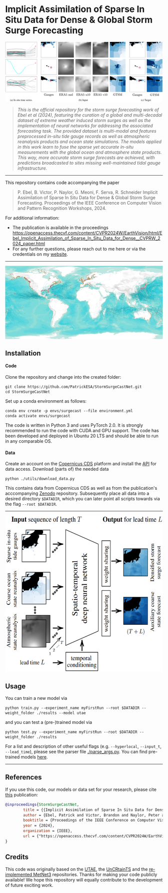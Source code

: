 # Implicit Assimilation of Sparse In Situ Data for Dense & Global Storm Surge Forecasting

![banner](assets/samples.png)
>
> _This is the official repository for the storm surge forecasting work of Ebel et al (2024), featuring the curation of a global and multi-decadal dataset of extreme weather induced storm surges as well as the implementation of neural networks for addressing the associated forecasting task. The provided dataset is multi-modal and features preprocessed in-situ tide gauge records as well as atmospheric reanalysis products and ocean state simulations. 
> The models applied in this work learn to fuse the sparse yet accurate in-situ measurements with the global ocean and atmosphere state products. This way, more accurate storm surge forecasts are achieved, with predictions broadcasted to sites missing well-maintained tidal gauge infrastructure._
---
This repository contains code accompanying the paper
> P. Ebel, B. Victor, P. Naylor, G. Meoni, F. Serva, R. Schneider Implicit Assimilation of Sparse In Situ Data for Dense & Global Storm Surge Forecasting. Proceedings of the IEEE Conference on Computer Vision and Pattern Recognition Workshops, 2024.

For additional information:

* The publication is available in the proceedings https://openaccess.thecvf.com/content/CVPR2024W/EarthVision/html/Ebel_Implicit_Assimilation_of_Sparse_In_Situ_Data_for_Dense__CVPRW_2024_paper.html
* For any further questions, please reach out to me here or via the credentials on my [website](https://pwjebel.com).
---

![Image](assets/map.jpg)

## Installation

#### Code

Clone the repository and change into the created folder:
```
git clone https://github.com/PatrickESA/StormSurgeCastNet.git
cd StormSurgeCastNet
```

Set up a conda environment as follows:	
```
conda env create -p envs/surgecast --file environment.yml 
conda activate envs/surgecast
 ```

The code is written in Python 3 and uses PyTorch 2.0. It is strongly recommended to run the code with CUDA and GPU support. The code has been developed and deployed in Ubuntu 20 LTS and should be able to run in any comparable OS.

#### Data

Create an account on the [Copernicus CDS](https://cds.climate.copernicus.eu/#!/home) platform and install the [API](https://cds.climate.copernicus.eu/api-how-to) for data access. Download (parts of) the needed data
```
python ./utils/download_data.py
 ```
This contains data from Copernicus CDS as well as from the publication's acccompanying [Zenodo](https://zenodo.org/records/11846592) repository. Subsequently place all data into a desired directory `$DATADIR`, which you can later point all scripts towards via the flag `--root $DATADIR`.

---

<p align="center"><img src="assets/teaser.png" width="600" height="500"></p>

## Usage

You can train a new model via

```
python train.py --experiment_name myFirstRun --root $DATADIR --weight_folder ./results --model utae 
```

and you can test a (pre-)trained model via

```
python test.py --experiment_name myFirstRun --root $DATADIR --weight_folder ./results
```

For a list and description of other useful flags (e.g. `--hyperlocal`, `--input_t`, `--lead_time`), please see the parser file [./parse_args.py](https://github.com/PatrickESA/StormSurgeCastNet/blob/main/parse_args.py). You can find pre-trained models [here](https://drive.google.com/drive/folders/149oGPROey-8u3TkLksnGBn7BZYypMi1J?usp=sharing).

---

## References

If you use this code, our models or data set for your research, please cite [this](https://openaccess.thecvf.com/content/CVPR2024W/EarthVision/html/Ebel_Implicit_Assimilation_of_Sparse_In_Situ_Data_for_Dense__CVPRW_2024_paper.html) publication:
```bibtex
@inproceedings{StormSurgeCastNet,
        title = {{Implicit Assimilation of Sparse In Situ Data for Dense & Global Storm Surge Forecasting}},
        author = {Ebel, Patrick and Victor, Brandon and Naylor, Peter and Meoni, Gabriele and Serva, Federico and Schneider, Rochelle},
        booktitle = {Proceedings of the IEEE Conference on Computer Vision and Pattern Recognition Workshops},
        year = {2024},
        organization = {IEEE},
        url = {"https://openaccess.thecvf.com/content/CVPR2024W/EarthVision/html/Ebel_Implicit_Assimilation_of_Sparse_In_Situ_Data_for_Dense__CVPRW_2024_paper.html"}
} 
```

## Credits

This code was originally based on the [UTAE](https://github.com/VSainteuf/utae-paps), the [UnCRtainTS](https://github.com/PatrickTUM/UnCRtainTS) and the [re-implemented MetNet3](https://github.com/lucidrains/metnet3-pytorch) repositories. Thanks for making your code publicly available! We hope this repository will equally contribute to the development of future exciting work.
